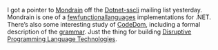 I got a pointer to [Mondrain](http://www.mondrian-script.org/) off the
[Dotnet-sscli](https://mailserver.di.unipi.it/mailman/listinfo/dotnet-sscli)
mailing list yesterday. Mondrain is one of a
[few](http://research.microsoft.com/projects/sml.net/)[functional](http://www.mondrian-script.org/mondrian/doc/haskell.html)[languages](http://research.microsoft.com/projects/ilx/fsharp.htm)
implementations for .NET. There’s also some interesting study of
[CodeDom](http://www.mondrian-script.org/codedom/index.html), including
a formal description of the
[grammar](http://www.mondrian-script.org/codedom/CodeDom%20Grammar.html).
Just the thing for building [Disruptive Programming Language
Technologies](PermaLink.aspx?guid=896fcfbd-dede-4c62-8f59-24aece862218).
